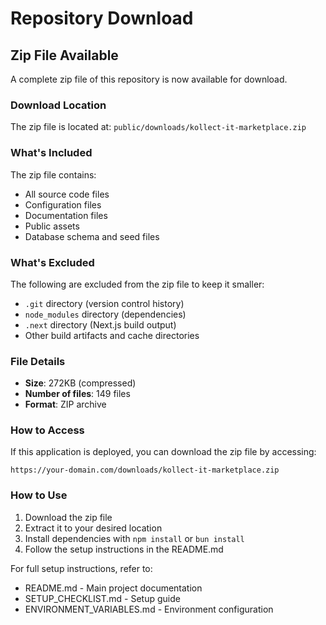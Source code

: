 # Repository Download

## Zip File Available

A complete zip file of this repository is now available for download.

### Download Location

The zip file is located at: `public/downloads/kollect-it-marketplace.zip`

### What's Included

The zip file contains:
- All source code files
- Configuration files
- Documentation files
- Public assets
- Database schema and seed files

### What's Excluded

The following are excluded from the zip file to keep it smaller:
- `.git` directory (version control history)
- `node_modules` directory (dependencies)
- `.next` directory (Next.js build output)
- Other build artifacts and cache directories

### File Details

- **Size**: 272KB (compressed)
- **Number of files**: 149 files
- **Format**: ZIP archive

### How to Access

If this application is deployed, you can download the zip file by accessing:
```
https://your-domain.com/downloads/kollect-it-marketplace.zip
```

### How to Use

1. Download the zip file
2. Extract it to your desired location
3. Install dependencies with `npm install` or `bun install`
4. Follow the setup instructions in the README.md

For full setup instructions, refer to:
- README.md - Main project documentation
- SETUP_CHECKLIST.md - Setup guide
- ENVIRONMENT_VARIABLES.md - Environment configuration
